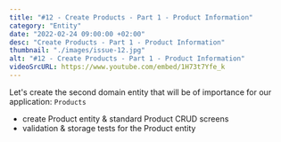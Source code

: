 ```yaml
---
title: "#12 - Create Products - Part 1 - Product Information"
category: "Entity"
date: "2022-02-24 09:00:00 +02:00"
desc: "Create Products - Part 1 - Product Information"
thumbnail: "./images/issue-12.jpg"
alt: "#12 - Create Products - Part 1 - Product Information"
videoSrcURL: https://www.youtube.com/embed/1H73t7Yfe_k
---
```


Let's create the second domain entity that will be of importance for our application: `Products`

* create Product entity & standard Product CRUD screens
* validation & storage tests for the Product entity